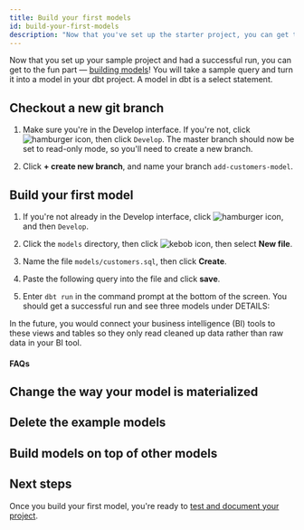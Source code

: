 ```yaml
---
title: Build your first models
id: build-your-first-models
description: "Now that you've set up the starter project, you can get to the fun part — building models!"
---
```


Now that you set up your sample project and had a successful run, you can get to the fun part — [building models](building-models)! You will take a sample query and turn it into a model in your dbt project. A model in dbt is a select statement.

## Checkout a new git branch

1. Make sure you're in the Develop interface. If you're not, click ![hamburger icon](/img/hamburger-icon.png), then click `Develop`. The master branch should now be set to read-only mode, so you'll need to create a new branch.

2. Click **+ create new branch**, and name your branch `add-customers-model`.
    <div style={{maxWidth: '400px'}}>
    <Lightbox src="/img/checkout-branch-dbt-cloud.png" title="Checkout a new branch" />
    </div>

## Build your first model

1. If you're not already in the Develop interface, click ![hamburger icon](/img/hamburger-icon.png), and then `Develop`.
2. Click the `models` directory, then click ![kebob icon](/img/kebob-menu.png), then select **New file**.  
3. Name the file `models/customers.sql`, then click **Create**.
4. Paste the following query into the file and click **save**.
    
    <Snippet src="tutorial-sql-query" />

5. Enter `dbt run` in the command prompt at the bottom of the screen. You should get a successful run and see three models under DETAILS:
    <div style={{maxWidth: '400px'}}>
    <Lightbox src="/img/first-model-dbt-cloud.png" title="A successful run with dbt Cloud" />
    </div>

In the future, you would connect your business intelligence (BI) tools to these views and tables so they only read cleaned up data rather than raw data in your BI tool.

#### FAQs

<FAQ src="Runs/checking-logs" />
<FAQ src="Project/which-schema" />
<FAQ src="create-a-schema" />
<FAQ src="run-downtime" />
<FAQ src="sql-errors" />

## Change the way your model is materialized

<Snippet src="tutorial-change-way-model-materialized" />

## Delete the example models

<Snippet src="tutorial-delete-example-models" />

## Build models on top of other models

<Snippet src="tutorial-build-models-atop-other-models" />

## Next steps

Once you build your first model, you're ready to [test and document your project](guides/getting-started/building-your-first-project/test-and-document-your-project).

<Snippet src="tutorial-next-steps-1st-model" />
